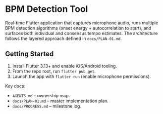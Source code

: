 # BPM Detection Tool

Real-time Flutter application that captures microphone audio, runs multiple BPM detection algorithms (onset energy + autocorrelation to start), and surfaces both individual and consensus tempo estimates. The architecture follows the layered approach defined in `docs/PLAN-01.md`.

## Getting Started

1. Install Flutter 3.13+ and enable iOS/Android tooling.
2. From the repo root, run `flutter pub get`.
3. Launch the app with `flutter run` (enable microphone permissions).

Key docs:

- `AGENTS.md` – ownership map.
- `docs/PLAN-01.md` – master implementation plan.
- `docs/PROGRESS.md` – milestone log.
